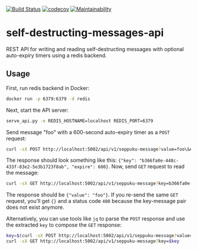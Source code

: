 [![Build Status](https://travis-ci.org/smomni/self-destructing-messages-api.svg?branch=master)](https://travis-ci.org/smomni/self-destructing-messages-api)
[![codecov](https://codecov.io/gh/smomni/self-destructing-messages-api/branch/master/graph/badge.svg)](https://codecov.io/gh/smomni/self-destructing-messages-api)
[![Maintainability](https://api.codeclimate.com/v1/badges/34b7685d825a9a9a96a2/maintainability)](https://codeclimate.com/github/smomni/self-destructing-messages-api/maintainability)

# self-destructing-messages-api

REST API for writing and reading self-destructing messages with optional auto-expiry timers using a redis backend.


## Usage

First, run redis backend in Docker:

```bash
docker run -p 6379:6379 -d redis
```

Next, start the API server:

```bash
serve_api.py -e REDIS_HOSTNAME=localhost REDIS_PORT=6379
```

Send message "foo" with a 600-second auto-expiry timer as a `POST` request:

```bash
curl -sX POST http://localhost:5002/api/v1/seppuku-message?value=foo\&expire=600
```

The response should look something like this: `{"key": "b366fa0e-448c-433f-83e2-5e3b1723f8ab", "expire": 600}`. 
Now, send `GET` request to read the message:

```bash
curl -sX GET http://localhost:5002/api/v1/seppuku-message?key=b366fa0e-448c-433f-83e2-5e3b1723f8ab
``` 

The response should be `{"value": "foo"}`. 
If you re-send the same `GET` request, you'll get `{}` and a status code `400` because the key-message pair does not exist anymore.

Alternatively, you can use tools like `jq` to parse the `POST` response and use the extracted `key` to compose the `GET` response:

```bash
key=$(curl -sX POST http://localhost:5002/api/v1/seppuku-message?value=foo\&expire=600 | jq -r '.key')
curl -sX GET http://localhost:5002/api/v1/seppuku-message?key=$key
```
